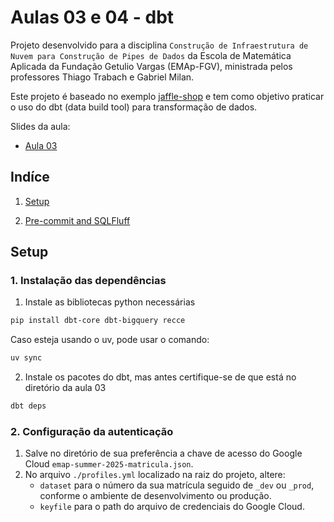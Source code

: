 # Aulas 03 e 04 - dbt

Projeto desenvolvido para a disciplina `Construção de Infraestrutura de Nuvem para Construção de Pipes de Dados` da Escola de Matemática Aplicada da Fundação Getulio Vargas (EMAp-FGV), ministrada pelos professores Thiago Trabach e Gabriel Milan.

Este projeto é baseado no exemplo [jaffle-shop](https://github.com/dbt-labs/jaffle-shop/) e tem como objetivo praticar o uso do dbt (data build tool) para transformação de dados.

Slides da aula:

- [Aula 03](https://docs.google.com/presentation/d/12TiOXYbH-kf4qj1PrcAH_ugihK2_Qsv3xED4LN7nkUM/edit?usp=sharing)

## Indíce

1. [Setup](#-setup)

2. [Pre-commit and SQLFluff](#-pre-commit-and-sqlfluff)

## Setup
### 1. Instalação das dependências
1. Instale as bibliotecas python necessárias
```bash
pip install dbt-core dbt-bigquery recce
```
Caso esteja usando o uv, pode usar o comando:
```bash
uv sync
```

2. Instale os pacotes do dbt, mas antes certifique-se de que está no diretório da aula 03
```bash
dbt deps
```

### 2. Configuração da autenticação
1. Salve no diretório de sua preferência a chave de acesso do Google Cloud `emap-summer-2025-matricula.json`.
2. No arquivo `./profiles.yml` localizado na raiz do projeto, altere:
    - `dataset` para o número da sua matrícula seguido de `_dev` ou `_prod`, conforme o ambiente de desenvolvimento ou produção.
    - `keyfile` para o path do arquivo de credenciais do Google Cloud.

